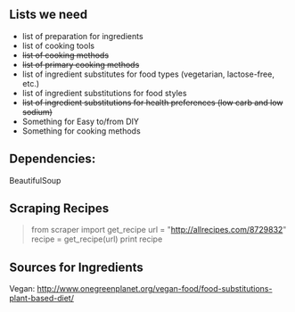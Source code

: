 ## Lists we need
- list of preparation for ingredients
- list of cooking tools
- ~~list of cooking methods~~
- ~~list of primary cooking methods~~
- list of ingredient substitutes for food types (vegetarian, lactose-free, etc.)
- list of ingredient substitutions for food styles
- ~~list of ingredient substitutions for health preferences  (low carb and low sodium)~~
- Something for Easy to/from DIY
- Something for cooking methods

## Dependencies:
BeautifulSoup

## Scraping Recipes
>from scraper import get_recipe
>url = "http://allrecipes.com/8729832"
>recipe = get_recipe(url)
>print recipe

## Sources for Ingredients
Vegan: http://www.onegreenplanet.org/vegan-food/food-substitutions-plant-based-diet/
